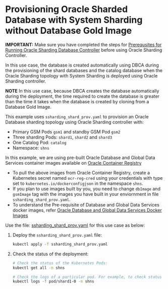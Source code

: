 # Provisioning Oracle Sharded Database with System Sharding without Database Gold Image

**IMPORTANT:** Make sure you have completed the steps for [Prerequsites for Running Oracle Sharding Database Controller](../../README.md#prerequsites-for-running-oracle-sharding-database-controller) before using Oracle Sharding Controller.

In this use case, the database is created automatically using DBCA during the provisioning of the shard databases and the catalog database when the Oracle Sharding topology with System Sharding is deployed using Oracle Sharding controller.

**NOTE** In this use case, because DBCA creates the database automatically during the deployment, the time required to create the database is greater than the time it takes when the database is created by cloning from a Database Gold Image.

This example uses `ssharding_shard_prov.yaml` to provision an Oracle Database sharding topology using Oracle Sharding controller with:

* Primary GSM Pods `gsm1` and standby GSM Pod `gsm2`
* Three sharding Pods: `shard1`, `shard2` and `shard3`
* One Catalog Pod: `catalog`
* Namespace: `shns`


In this example, we are using pre-built Oracle Database and Global Data Services container images available on [Oracle Container Registry](https://container-registry.oracle.com/)
  * To pull the above images from Oracle Container Registry, create a Kubernetes secret named `ocr-reg-cred` using your credentials with type set to `kubernetes.io/dockerconfigjson` in the namespace `shns`.
  * If you plan to use images built by you, you need to change `dbImage` and `gsmImage` tag with the images you have built in your enviornment in file `ssharding_shard_prov.yaml`.
  * To understand the Pre-requisite of Database and Global Data Services docker images, refer [Oracle Database and Global Data Services Docker Images](../../README.md#3-oracle-database-and-global-data-services-docker-images)
  

Use the file: [ssharding_shard_prov.yaml](./ssharding_shard_prov.yaml) for this use case as below:

1. Deploy the `ssharding_shard_prov.yaml` file:
    ```sh
    kubectl apply -f ssharding_shard_prov.yaml
    ```
1. Check the status of the deployment:
    ```sh
    # Check the status of the Kubernetes Pods:
    kubectl get all -n shns

    # Check the logs of a particular pod. For example, to check status of pod "shard1-0":
    kubectl logs -f pod/shard1-0 -n shns
    ```
